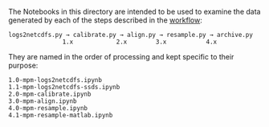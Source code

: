 The Notebooks in this directory are intended to be used to examine the data
generated by each of the steps described in the [workflow]("../WORKFLOW.md"):

    logs2netcdfs.py → calibrate.py → align.py → resample.py → archive.py
                   1.x            2.x        3.x           4.x        

They are named in the order of processing and kept specific to their purpose:

    1.0-mpm-logs2netcdfs.ipynb
    1.1-mpm-logs2netcdfs-ssds.ipynb
    2.0-mpm-calibrate.ipynb
    3.0-mpm-align.ipynb
    4.0-mpm-resample.ipynb
    4.1-mpm-resample-matlab.ipynb
